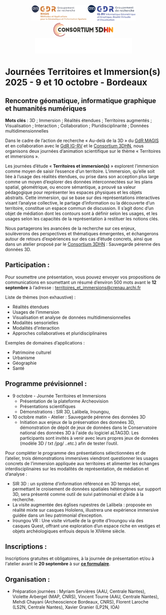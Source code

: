 <div align="center" width="70%">
 <img src="Logo-GDR_MAGIS.jpg" alt="Logo Magis" height="50pt"/> 
 <img src="Logo-GDR_IGRV.jpg" alt="Logo IGRV" height="50pt"/> 
 <img src="logo_consortium_3D_HN.png" alt="Logo Consortium 3D HN" height="50pt"/>
 <img src="Archeovision_LogoASB-2.png" alt="Logo Archeovision" height="50pt"/>
</div>

# Journées Territoires et Immersion(s) 2025 - 9 et 10 octobre - Bordeaux

## Rencontre géomatique, informatique graphique et humanités numériques

**Mots clés** : 3D ; Immersion ; Réalités étendues ; Territoires augmentés ; Visualisation ; Interaction ; Collaboration ; Pluridisciplinarité ; Données multidimensionnelles

Dans le cadre de l’action de recherche « Au-delà de la 3D » du [GdR MAGIS](https://gdr-magis.cnrs.fr/) et en collaboration avec le [GdR IG-RV](https://gdr-igrv.fr/) et le [Consortium 3DHN](https://shs3d.hypotheses.org/), nous organisons deux journées d’animation scientifique sur le thème « Territoires et immersions ».

Les journées d’étude « **Territoires et immersion(s)** » explorent l’immersion comme moyen de saisir l’essence d’un territoire. L’immersion, qu’elle soit liée à l’usage des réalités étendues, ou prise dans son acception plus large comme un moyen d’explorer des données interconnectées sur les plans spatial, géométrique, ou encore sémantique, a prouvé sa valeur pédagogique pour représenter les espaces physiques et les objets abstraits. Cette immersion, qui se base sur des représentations interactives visant l’analyse collective, le partage d’information ou la découverte d’un territoire, constitue un espace commun de discussion. Il s’agit donc d’un objet de médiation dont les contours sont à définir selon les usages, et les usages selon les capacités de la représentation à restituer les notions clés.

Nous partagerons les avancées de la recherche sur ces enjeux, soulèverons des perspectives et thématiques émergentes, et échangerons autour de retours d’expériences sur des cas d’étude concrets, ainsi que dans un atelier proposé par le [Consortium 3DHN](https://shs3d.hypotheses.org/) : Sauvegarde pérenne des données 3D.

## Participation :
Pour soumettre une présentation, vous pouvez envoyer vos propositions de communications en soumettant un résumé d’environ 500 mots avant le **12 septembre** à l’adresse : territoires_et_immersions@crenau.archi.fr

Liste de thèmes (non exhaustive) : 
- Réalités étendues
- Usages de l’immersion
- Visualisation et analyse de données multidimensionnelles
- Modalités sensorielles
- Modalités d’interaction
- Approches collaboratives et pluridisciplinaires

Exemples de domaines d’applications : 
- Patrimoine culturel
- Urbanisme
- Géographie
- Santé



## Programme prévisionnel :
- 9 octobre - Journée Territoires et Immersions
	- Présentation de la plateforme Archeovision
	- Présentations scientifiques
	- Démonstrations : SIR 3D, Lalibela, Iroungou, 
- 10 octobre matin - Atelier : Sauvegarde pérenne des données 3D
	- Initiation aux enjeux de la préservation des données 3D, démonstration de dépôt de jeux de données dans le Conservatoire national des données 3D à l'aide du logiciel aLTAG3D. Les participants sont invités à venir avec leurs propres jeux de données (modèle 3D / txt /jpg/ ..etc.) afin de tester l’outil. 

Pour compléter le programme des présentations sélectionnées et de l’atelier, trois démonstrations immersives viendront questionner les usages concrets de l’immersion appliquée aux territoires et alimenter les échanges interdisciplinaires sur les modalités de représentation, de médiation et d’analyse :
- SIR 3D : un système d’information référencé en 3D temps réel, permettant le croisement de données spatiales hétérogènes sur support 3D, sera présenté comme outil de suivi patrimonial et d’aide à la recherche. 
- La visite augmentée des églises rupestres de Lalibela : proposée en réalité mixte sur casques Hololens, illustrera une expérience immersive guidée dans un lieu patrimonial d’exception.
- Iroungou VR : Une visite virtuelle de la grotte d’Iroungou via des casques Quest, offrant une exploration d’un espace riche en vestiges et objets archéologiques enfouis depuis le XIVème siècle. 



## Inscriptions :
Inscriptions gratuites et obligatoires, à la journée de présentation et/ou à l'atelier avant le **20 septembre** à sur **[ce formulaire](https://forms.gle/FisZ6rv4X45GyEKk6)**.


## Organisation :
- Préparation journées : Myriam Servières (AAU, Centrale Nantes), Violette Arbergel (MAP, CNRS), Vincent Tourre (AAU, Centrale Nantes), Mehdi Chayani (Archeoscience Bordeaux, CNRS), Florent Laroche (LS2N, Centrale Nantes), Xavier Granier (LP2N, IOA)




